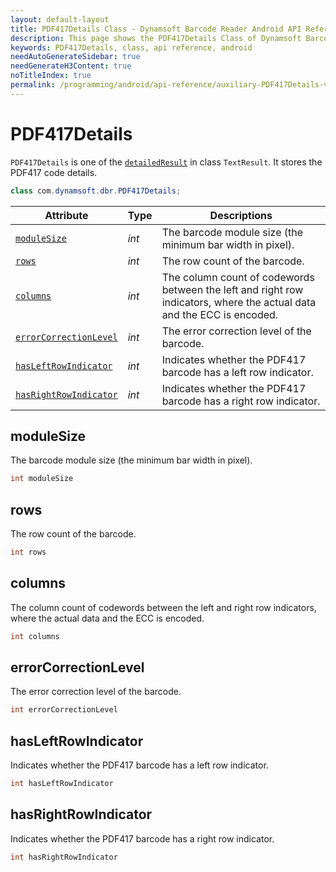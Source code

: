 ```yaml
---
layout: default-layout
title: PDF417Details Class - Dynamsoft Barcode Reader Android API Reference
description: This page shows the PDF417Details Class of Dynamsoft Barcode Reader for Android SDK.
keywords: PDF417Details, class, api reference, android
needAutoGenerateSidebar: true
needGenerateH3Content: true
noTitleIndex: true
permalink: /programming/android/api-reference/auxiliary-PDF417Details-v9.6.20.html
---
```



# PDF417Details

`PDF417Details` is one of the [`detailedResult`](auxiliary-TextResult.md#detailedresult) in class `TextResult`. It stores the PDF417 code details.

```java
class com.dynamsoft.dbr.PDF417Details;
```

| Attribute | Type | Descriptions |
|---------- |------|------------ |
| [`moduleSize`](#modulesize) | *int* | The barcode module size (the minimum bar width in pixel). |
| [`rows`](#rows) | *int* | The row count of the barcode. |
| [`columns`](#columns) | *int* | The column count of codewords between the left and right row indicators, where the actual data and the ECC is encoded. |
| [`errorCorrectionLevel`](#errorcorrectionlevel) | *int* | The error correction level of the barcode. |
| [`hasLeftRowIndicator`](#hasleftrowindicator) | *int* | Indicates whether the PDF417 barcode has a left row indicator. |
| [`hasRightRowIndicator`](#hasrightrowindicator) | *int* | Indicates whether the PDF417 barcode has a right row indicator. |

## moduleSize

The barcode module size (the minimum bar width in pixel).

```java
int moduleSize
```

## rows

The row count of the barcode.

```java
int rows
```

## columns

The column count of codewords between the left and right row indicators, where the actual data and the ECC is encoded.

```java
int columns
```

## errorCorrectionLevel

The error correction level of the barcode.

```java
int errorCorrectionLevel
```

## hasLeftRowIndicator

Indicates whether the PDF417 barcode has a left row indicator.

```java
int hasLeftRowIndicator
```

## hasRightRowIndicator

Indicates whether the PDF417 barcode has a right row indicator.

```java
int hasRightRowIndicator
```
